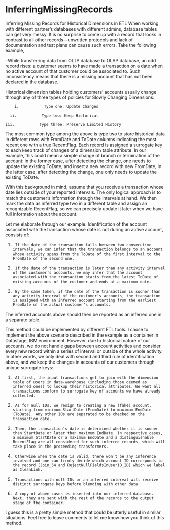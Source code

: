 # InferringMissingRecords
Inferring Missing Records for Historical Dimensions in ETL
When working with different partner’s databases with different admins, database tables can get very messy. It is no surprise to come up with a record that looks in contrast to all other records—unwritten protocols and lack of documentation and test plans can cause such errors. Take the following example,

·        While transferring data from OLTP database to OLAP database, an odd record rises: a customer seems to have made a transaction on a date when no active account of that customer could be associated to. Such inconsistency means that there is a missing account that has not been declared in the database.

Historical dimension tables holding customers’ accounts usually change through any of three types of policies for Slowly Changing Dimensions:

        i.           Type one: Update Changes

      ii.           Type two: Keep Historical

    iii.           Type three: Preserve Limited History

The most common type among the above is type two to store historical data in different rows with FromDate and ToDate columns indicating the most recent one with a true RecentFlag. Each record is assigned a surrogate key to each keep track of changes of a dimension table attribute. In our example, this could mean a simple change of branch or termination of the account: in the former case, after detecting the change, one needs to update the existing ToDate, and insert a new record with new FromDate; in the latter case, after detecting the change, one only needs to update the existing ToDate.

With this background in mind, assume that you receive a transaction whose date lies outside of your reported intervals. The only logical approach is to match the customer’s information through the intervals at hand. We then mark the data as inferred type two in a different table and assign an recognizable RecentFlag, so we can precisely update it later when we have full information about the account.

Let me elaborate through our example. Identification of the account associated with the transaction whose date is not during an active account, consists of:

1.      If the date of the transaction falls between two consecutive intervals, we can infer that the transaction belongs to an account whose activity spans from the ToDate of the first interval to the FromDate of the second one.

2.      If the date of the transaction is later than any activity interval of the customer’s accounts, we may infer that the account associated with the transaction starts from the latest ToDate of existing accounts of the customer and ends at a maximum date.

3.      By the same token, if the date of the transaction is sooner than any activity interval of the customer’s accounts, the transaction is assigned with an inferred account starting from the earliest FromDate of the actual customer’s accounts.

The inferred accounts above should then be reported as an inferred one in a separate table.

This method could be implemented by different ETL tools. I chose to implement the above scenario described in the example as a container in Datastage, IBM environment. However, due to historical nature of our accounts, we do not handle gaps between account activities and consider every new record within a series of interval or outside of the whole activity. In other words, we only deal with second and third rule of identification above, and we keep the changes in accounts of our customers through unique surrogate keys:




1.      At first, the input transactions get to join with the dimension table of users in data-warehouse (including those deemed as inferred ones) to lookup their historical attributes. We want all transactions conform to surrogate key of accounts we have already collected.

2.      As for null IDs, we resign to creating a new (fake) account, starting from minimum StartDate (FromDate) to maximum EndDate (ToDate). Any other IDs are separated to be checked on the transaction date.

3.      Then, the transaction’s date is determined whether it is sooner than StartDate or later than maximum EndDate. In respective cases, a minimum StartDate or a maximum EndDate and a distinguishable RecentFlag are all considered for such inferred records, which will take place in the proceeding transformers.

4.      Otherwise when the date is valid, there won’t be any inference involved and one can firmly decide which account ID corresponds to the record (Join_54 and RejectNullFieldsInUserID_ID) which we label as CleanLink.

5.      Transactions with null IDs or an inferred interval will receive distinct surrogate keys before blending with other data.

6.      A copy of above cases is inserted into our inferred database. Next, they are sent with the rest of the records to the output stage of the container.

I guess this is a pretty simple method that could be utterly useful in similar situations. Feel free to leave comments to let me know how you think of this method.
